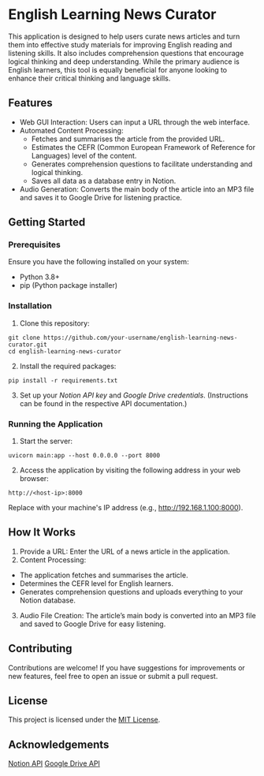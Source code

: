 # English Learning News Curator
This application is designed to help users curate news articles and turn them into effective study materials for improving English reading and listening skills. It also includes comprehension questions that encourage logical thinking and deep understanding. While the primary audience is English learners, this tool is equally beneficial for anyone looking to enhance their critical thinking and language skills.

## Features
- Web GUI Interaction: Users can input a URL through the web interface.
- Automated Content Processing:
  - Fetches and summarises the article from the provided URL.
  - Estimates the CEFR (Common European Framework of Reference for Languages) level of the content.
  - Generates comprehension questions to facilitate understanding and logical thinking.
  - Saves all data as a database entry in Notion.
- Audio Generation: Converts the main body of the article into an MP3 file and saves it to Google Drive for listening practice.

## Getting Started
### Prerequisites
Ensure you have the following installed on your system:

- Python 3.8+
- pip (Python package installer)

### Installation
1. Clone this repository:

```
git clone https://github.com/your-username/english-learning-news-curator.git
cd english-learning-news-curator
```

2. Install the required packages:

```
pip install -r requirements.txt
```

3. Set up your *Notion API key* and *Google Drive credentials*. (Instructions can be found in the respective API documentation.)

### Running the Application
1. Start the server:
```
uvicorn main:app --host 0.0.0.0 --port 8000
```

2. Access the application by visiting the following address in your web browser:

```
http://<host-ip>:8000
```

Replace <host-ip> with your machine's IP address (e.g., http://192.168.1.100:8000).

## How It Works
1. Provide a URL: Enter the URL of a news article in the application.
2. Content Processing:
  - The application fetches and summarises the article.
  - Determines the CEFR level for English learners.
  - Generates comprehension questions and uploads everything to your Notion database.
3. Audio File Creation: The article’s main body is converted into an MP3 file and saved to Google Drive for easy listening.

## Contributing
Contributions are welcome! If you have suggestions for improvements or new features, feel free to open an issue or submit a pull request.

## License
This project is licensed under the [MIT License]().

## Acknowledgements
[Notion API]()
[Google Drive API]()

